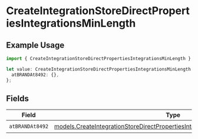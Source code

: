 # CreateIntegrationStoreDirectPropertiesIntegrationsMinLength

## Example Usage

```typescript
import { CreateIntegrationStoreDirectPropertiesIntegrationsMinLength } from "@vercel/sdk/models/createintegrationstoredirectop.js";

let value: CreateIntegrationStoreDirectPropertiesIntegrationsMinLength = {
  atBRANDAt8492: {},
};
```

## Fields

| Field                                                                                                                                                                  | Type                                                                                                                                                                   | Required                                                                                                                                                               | Description                                                                                                                                                            |
| ---------------------------------------------------------------------------------------------------------------------------------------------------------------------- | ---------------------------------------------------------------------------------------------------------------------------------------------------------------------- | ---------------------------------------------------------------------------------------------------------------------------------------------------------------------- | ---------------------------------------------------------------------------------------------------------------------------------------------------------------------- |
| `atBRANDAt8492`                                                                                                                                                        | [models.CreateIntegrationStoreDirectPropertiesIntegrationsResponseAtBRANDAt8492](../models/createintegrationstoredirectpropertiesintegrationsresponseatbrandat8492.md) | :heavy_check_mark:                                                                                                                                                     | N/A                                                                                                                                                                    |